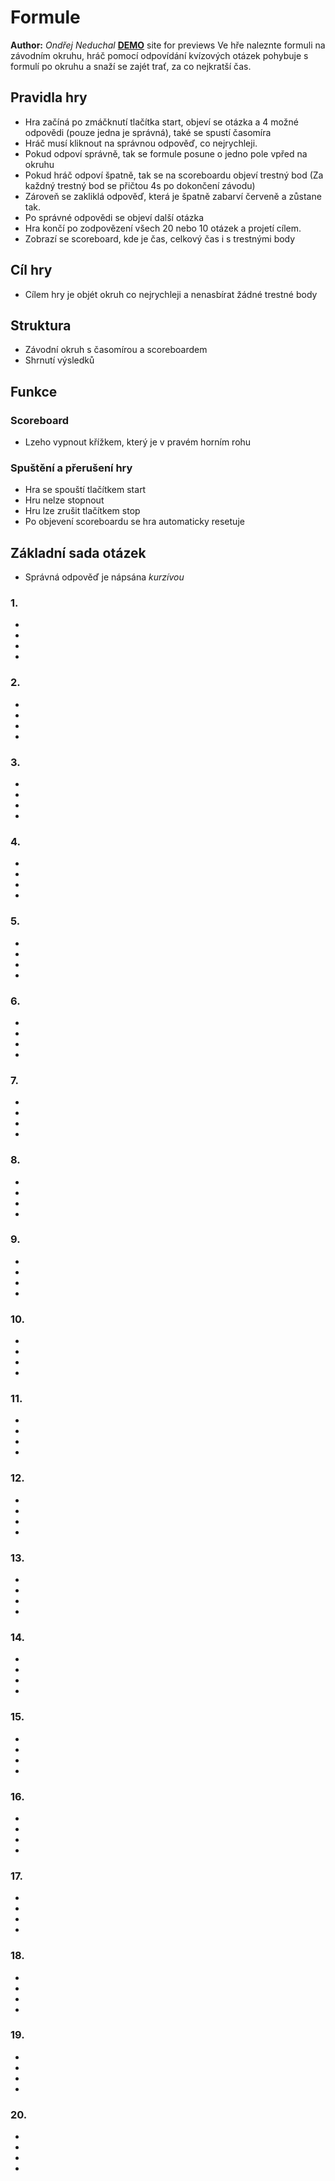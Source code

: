 # Formule
**Author:** *Ondřej Neduchal*
**[DEMO](https://pslib-cz.github.io/2020l4web-typography-css-library-OndrejNeduchal/)** site for previews
Ve hře naleznte formuli na závodním okruhu, hráč pomocí odpovídání kvízových otázek pohybuje s formulí po okruhu a snaží se zajét trať, za co nejkratší čas.
## Pravidla hry
* Hra začíná po zmáčknutí tlačítka start, objeví se otázka a 4 možné odpovědi (pouze jedna je správná), také se spustí časomíra
* Hráč musí kliknout na správnou odpověď, co nejrychleji.
* Pokud odpoví správně, tak se formule posune o jedno pole vpřed na okruhu
* Pokud hráč odpoví špatně, tak se na scoreboardu objeví trestný bod (Za každný trestný bod se přičtou 4s po dokončení závodu)
* Zároveň se zakliklá odpověď, která je špatně zabarví červeně a zůstane tak.
* Po správné odpovědi se objeví další otázka
* Hra končí po zodpovězení všech 20 nebo 10 otázek a projetí cílem.
* Zobrazí se scoreboard, kde je čas, celkový čas i s trestnými body
## Cíl hry
* Cílem hry je objét okruh co nejrychleji a nenasbírat žádné trestné body
## Struktura
* Závodní okruh s časomírou a scoreboardem
* Shrnutí výsledků
## Funkce
### Scoreboard
* Lzeho vypnout křížkem, který je v pravém horním rohu
### Spuštění a přerušení hry
* Hra se spouští tlačítkem start
* Hru nelze stopnout
* Hru lze zrušit tlačítkem stop
* Po objevení scoreboardu se hra automaticky resetuje
## Základní sada otázek
* Správná odpověď je nápsána *kurzívou*
### 1. 
*
*
*
*
### 2.
*
*
*
*
### 3.
*
*
*
*
### 4.
*
*
*
*
### 5.
*
*
*
*
### 6.
*
*
*
*
### 7.
*
*
*
*
### 8.
*
*
*
*
### 9.
*
*
*
*
### 10.
*
*
*
*
### 11.
*
*
*
*
### 12.
*
*
*
*
### 13.
*
*
*
*
### 14.
*
*
*
*
### 15.
*
*
*
*
### 16.
*
*
*
*
### 17.
*
*
*
*
### 18.
*
*
*
*
### 19.
*
*
*
*
### 20.
*
*
*
*





